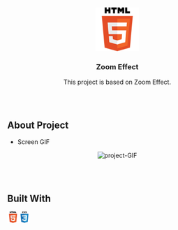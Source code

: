 <br />
<p align="center">
  <a href="">
    <img src="https://raw.githubusercontent.com/github/explore/80688e429a7d4ef2fca1e82350fe8e3517d3494d/topics/html/html.png" alt="logo" width="100" \>
  </a>

  <h3 align="center"> <b>Zoom Effect</b> </h3>

  <p align="center">
    This project is based on Zoom Effect.
  </p>
</p>
<br/>
<br/>

## About Project   

* Screen GIF

<p align="center">
    <img src="Zoom Effect.gif" alt="project-GIF" width="500px" >
</p>

<br/>
<br/>

## Built With

 <img align="left" alt="HTML5" width="26px" src="https://raw.githubusercontent.com/github/explore/80688e429a7d4ef2fca1e82350fe8e3517d3494d/topics/html/html.png" />

<img align="left" alt="CSS3" width="26px" src="https://raw.githubusercontent.com/github/explore/80688e429a7d4ef2fca1e82350fe8e3517d3494d/topics/css/css.png" />